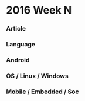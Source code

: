 2016 Week N
=============

### Article


### Language



### Android


### OS / Linux / Windows


### Mobile / Embedded / Soc
